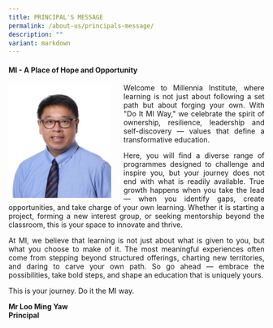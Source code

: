 ```yaml
---
title: PRINCIPAL'S MESSAGE
permalink: /about-us/principals-message/
description: ""
variant: markdown
---
```

<h4><strong>MI - A Place of Hope and Opportunity</strong></h4>
<div>
	<div>
			<img style="width: 40%;float:left;margin-right:25px" src="/images/Homepage/SL__01__MR_LOO_MING_YAW_cropped.jpg">
	</div>
<p style="text-align:justify;">  Welcome to Millennia Institute, where learning is not just about following a set path but about forging your own. With "Do It MI Way," we celebrate the spirit of ownership, resilience, leadership and self-discovery — values that define a transformative education.</p>

<p style="text-align:justify;">Here, you will find a diverse range of programmes designed to challenge and inspire you, but your journey does not end with what is readily available. True growth happens when you take the lead — when you identify gaps, create opportunities, and take charge of your own learning. Whether it is starting a project, forming a new interest group, or seeking mentorship beyond the classroom, this is your space to innovate and thrive.</p>

<p style="text-align:justify;">At MI, we believe that learning is not just about what is given to you, but what you choose to make of it. The most meaningful experiences often come from stepping beyond structured offerings, charting new territories, and daring to carve your own path. So go ahead — embrace the possibilities, take bold steps, and shape an education that is uniquely yours.</p>

<p style="text-align:justify;">This is your journey. Do it the MI way.</p>

<p><strong>Mr Loo Ming Yaw<br>Principal<br></strong></p>
</div>